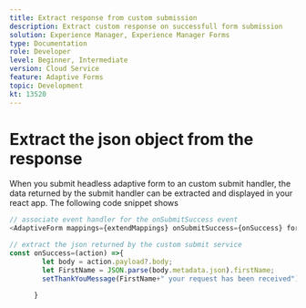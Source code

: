 ```yaml
---
title: Extract response from custom submission
description: Extract custom response on successfull form submission
solution: Experience Manager, Experience Manager Forms
type: Documentation
role: Developer
level: Beginner, Intermediate
version: Cloud Service
feature: Adaptive Forms
topic: Development
kt: 13520
---
```


# Extract the json object from the response

When you submit headless adaptive form to an custom submit handler, the data returned by the submit handler can be extracted and displayed in your react app. The following code snippet shows 

``` javascript
// associate event handler for the onSubmitSuccess event
<AdaptiveForm mappings={extendMappings} onSubmitSuccess={onSuccess} formJson={selectedForm}/>
```

```javascript
// extract the json returned by the custom submit service
const onSuccess=(action) =>{
        let body = action.payload?.body;
        let FirstName = JSON.parse(body.metadata.json).firstName;
        setThankYouMessage(FirstName+" your request has been received");
        
      }
```











